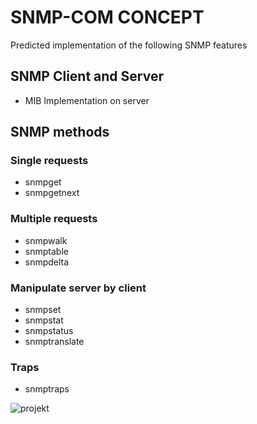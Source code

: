 # SNMP-COM CONCEPT

Predicted implementation of the following SNMP features 

## SNMP Client and Server
- MIB Implementation on server

## SNMP methods

### Single requests
- snmpget
- snmpgetnext

### Multiple requests
- snmpwalk
- snmptable
- snmpdelta

### Manipulate server by client
- snmpset
- snmpstat
- snmpstatus
- snmptranslate

### Traps
- snmptraps 

![projekt](https://user-images.githubusercontent.com/56030577/164969774-87e56a36-9491-43ef-af19-d6fdd58b1258.png)
